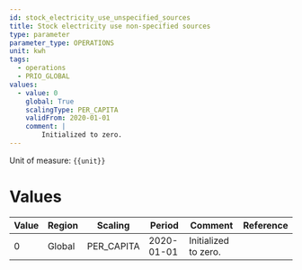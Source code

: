```yaml
---
id: stock_electricity_use_unspecified_sources
title: Stock electricity use non-specified sources
type: parameter
parameter_type: OPERATIONS
unit: kwh
tags:
  - operations
  - PRIO_GLOBAL
values:
  - value: 0
    global: True
    scalingType: PER_CAPITA
    validFrom: 2020-01-01
    comment: |
        Initialized to zero.
---
```



Unit of measure: `{{unit}}`


# Values


| Value | Region | Scaling | Period | Comment | Reference |
|-------|--------|---------|--------|---------|-----------|
| 0 | Global | PER_CAPITA | 2020-01-01 | Initialized to zero. |  |


